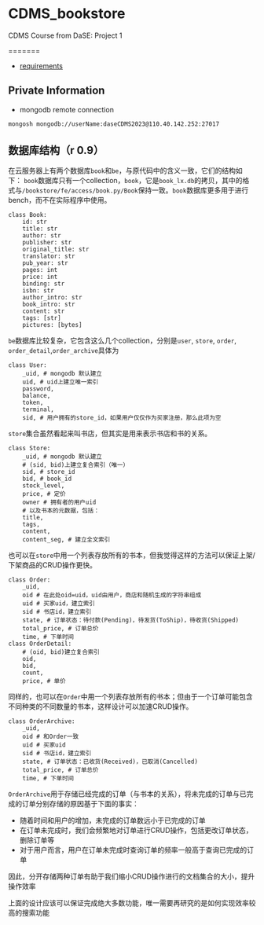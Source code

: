 # CDMS_bookstore
CDMS Course from DaSE: Project 1 

=======
- [requirements](https://github.com/Ghostlikei/CDMS_bookstore/blob/main/bookstore.md)

## Private Information

- mongodb remote connection

```sh
mongosh mongodb://userName:daseCDMS2023@110.40.142.252:27017
```


## 数据库结构（r 0.9）

在云服务器上有两个数据库`book`和`be`，与原代码中的含义一致，它们的结构如下：
`book`数据库只有一个collection，`book`，它是`book_lx.db`的拷贝，其中的格式与`/bookstore/fe/access/book.py/Book`保持一致。`book`数据库更多用于进行bench，而不在实际程序中使用。

```
class Book:
    id: str
    title: str
    author: str
    publisher: str
    original_title: str
    translator: str
    pub_year: str
    pages: int
    price: int
    binding: str
    isbn: str
    author_intro: str
    book_intro: str
    content: str
    tags: [str]
    pictures: [bytes]
```

`be`数据库比较复杂，它包含这么几个collection，分别是`user`, `store`, `order`, `order_detail`,`order_archive`具体为

```
class User:
    _uid, # mongodb 默认建立
    uid, # uid上建立唯一索引
    password,
    balance,
    token,
    terminal,
    sid, # 用户拥有的store_id，如果用户仅仅作为买家注册，那么此项为空
```

`store`集合虽然看起来叫书店，但其实是用来表示书店和书的关系。
```
class Store:
    _uid, # mongodb 默认建立
    # (sid, bid)上建立复合索引（唯一）
    sid, # store_id
    bid, # book_id
    stock_level,
    price, # 定价
    owner # 拥有者的用户uid
    # 以及书本的元数据，包括：
    title,
    tags,
    content,
    content_seg, # 建立全文索引
```
也可以在`store`中用一个列表存放所有的书本，但我觉得这样的方法可以保证上架/下架商品的CRUD操作更快。

```
class Order:
    _uid, 
    oid # 在此处oid=uid，uid由用户，商店和随机生成的字符串组成
    uid # 买家uid，建立索引
    sid # 书店id，建立索引
    state, # 订单状态：待付款(Pending)，待发货(ToShip)，待收货(Shipped)
    total_price, # 订单总价
    time, # 下单时间
class OrderDetail:
    # (oid, bid)建立复合索引
    oid,
    bid,
    count,
    price, # 单价
```

同样的，也可以在`Order`中用一个列表存放所有的书本；但由于一个订单可能包含不同种类的不同数量的书本，这样设计可以加速CRUD操作。

```
class OrderArchive:
    _uid, 
    oid # 和Order一致
    uid # 买家uid
    sid # 书店id，建立索引
    state, # 订单状态：已收货(Received)，已取消(Cancelled)
    total_price, # 订单总价
    time, # 下单时间
```
`OrderArchive`用于存储已经完成的订单（与书本的关系），将未完成的订单与已完成的订单分别存储的原因基于下面的事实：
- 随着时间和用户的增加，未完成的订单数远小于已完成的订单
- 在订单未完成时，我们会频繁地对订单进行CRUD操作，包括更改订单状态，删除订单等
- 对于用户而言，用户在订单未完成时查询订单的频率一般高于查询已完成的订单

因此，分开存储两种订单有助于我们缩小CRUD操作进行的文档集合的大小，提升操作效率

上面的设计应该可以保证完成绝大多数功能，唯一需要再研究的是如何实现效率较高的搜索功能
